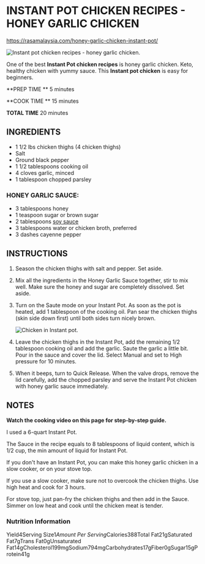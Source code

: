 # INSTANT POT CHICKEN RECIPES - HONEY GARLIC CHICKEN

https://rasamalaysia.com/honey-garlic-chicken-instant-pot/

![Instant pot chicken recipes - honey garlic chicken.](https://rasamalaysia.com/wp-content/uploads/2018/01/honey-garlic-chicken.jpg)



One of the best **Instant Pot chicken recipes** is honey garlic chicken. Keto, healthy chicken with yummy sauce. This **Instant pot chicken** is easy for beginners.

**PREP TIME ** 5 minutes

**COOK TIME ** 15 minutes

**TOTAL TIME**  20 minutes

## INGREDIENTS

- 1 1/2 lbs chicken thighs (4 chicken thighs)
- Salt
- Ground black pepper
- 1 1/2 tablespoons cooking oil
- 4 cloves garlic, minced
- 1 tablespoon chopped parsley

### HONEY GARLIC SAUCE:

- 3 tablespoons honey
- 1 teaspoon sugar or brown sugar
- 2 tablespoons [soy sauce](https://rasamalaysia.com/ingredients/soy-sauce/)
- 3 tablespoons water or chicken broth, preferred
- 3 dashes cayenne pepper

## INSTRUCTIONS

1. Season the chicken thighs with salt and pepper. Set aside.

2. Mix all the ingredients in the Honey Garlic Sauce together, stir to mix well. Make sure the honey and sugar are completely dissolved. Set aside.

3. Turn on the Saute mode on your Instant Pot. As soon as the pot is heated, add 1 tablespoon of the cooking oil. Pan sear the chicken thighs (skin side down first) until both sides turn nicely brown.

    

   ![Chicken in Instant pot.](https://rasamalaysia.com/wp-content/uploads/2018/01/honey-garlic-chicken-step1.jpg)

4. Leave the chicken thighs in the Instant Pot, add the remaining 1/2 tablespoon cooking oil and add the garlic. Saute the garlic a little bit. Pour in the sauce and cover the lid. Select Manual and set to High pressure for 10 minutes.

5. When it beeps, turn to Quick Release. When the valve drops, remove the lid carefully, add the chopped parsley and serve the Instant Pot chicken with honey garlic sauce immediately.

## NOTES



**Watch the cooking video on this page for step-by-step guide.**

I used a 6-quart Instant Pot.

The Sauce in the recipe equals to 8 tablespoons of liquid content, which is 1/2 cup, the min amount of liquid for Instant Pot.

If you don't have an Instant Pot, you can make this honey garlic chicken in a slow cooker, or on your stove top.

If you use a slow cooker, make sure not to overcook the chicken thighs. Use high heat and cook for 3 hours.

For stove top, just pan-fry the chicken thighs and then add in the Sauce. Simmer on low heat and cook until the chicken meat is tender.

### Nutrition Information

Yield4Serving Size1*Amount Per Serving*Calories388Total Fat21gSaturated Fat7gTrans Fat0gUnsaturated Fat14gCholesterol199mgSodium794mgCarbohydrates17gFiber0gSugar15gProtein41g
